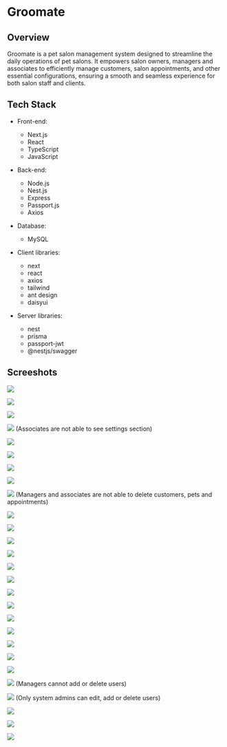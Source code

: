 # Groomate

## Overview

Groomate is a pet salon management system designed to streamline the daily operations of pet salons. It empowers salon owners, managers and associates to efficiently manage customers, salon appointments, and other essential configurations, ensuring a smooth and seamless experience for both salon staff and clients.

## Tech Stack

- Front-end:

  - Next.js
  - React
  - TypeScript
  - JavaScript

- Back-end:

  - Node.js
  - Nest.js
  - Express
  - Passport.js
  - Axios

- Database:

  - MySQL

- Client libraries:

  - next
  - react
  - axios
  - tailwind
  - ant design
  - daisyui

- Server libraries:
  - nest
  - prisma
  - passport-jwt
  - @nestjs/swagger

## Screeshots

![](/screenshots/login.png)

![](/screenshots/salon-appointments-board.png)

![](/screenshots/admin-customers-list.png)

![](/screenshots/admin-customers-list-ASSOCIATE-ROLE.png)
(Associates are not able to see settings section)

![](/screenshots/admin-customers-list-create-new-customer.png)

![](/screenshots/admin-customer-detail.png)

![](/screenshots/admin-customer-detail-edit-customer.png)

![](/screenshots/admin-customer-detail-edit-pet.png)

![](/screenshots/admin-customer-detail-ASSOCIATE&MANAGER-ROLE.png)
(Managers and associates are not able to delete customers, pets and appointments)

![](/screenshots/admin-appointments-list.png)

![](/screenshots/admin-appointments-list-add-appointment.png)

![](/screenshots/admin-appointment-detail.png)

![](/screenshots/admin-appointment-detail-edit-appointment.png)

![](/screenshots/admin-settings-addons-list.png)

![](/screenshots/admin-settings-addons-list-add-addon.png)

![](/screenshots/admin-settings-addons-list-edit-addon.png)

![](/screenshots/admin-settings-services-list.png)

![](/screenshots/admin-settings-services-list-add-service.png)

![](/screenshots/admin-settings-services-list-edit-service.png)

![](/screenshots/admin-settings-breeds-list.png)

![](/screenshots/admin-settings-breeds-list-add-breed.png)

![](/screenshots/admin-settings-breeds-list-edit-breed.png)

![](/screenshots/admin-settings-users-list-MANAGER-ROLE.png)
(Managers cannot add or delete users)

![](/screenshots/admin-settings-users-list-ADMIN-ROLE.png)
(Only system admins can edit, add or delete users)

![](/screenshots/admin-settings-users-list-add-user-ADMIN-ROLE.png)

![](/screenshots/admin-settings-users-list-edit-user-ADMIN-ROLE.png)

![](/screenshots/admin-double-confirmation-modal.png)
